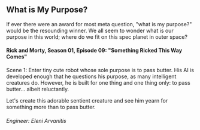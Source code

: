 ## What is My Purpose?
If ever there were an award for most meta question, "what is my purpose?" would be the resounding winner. We all seem
 to wonder what is our purpose in this world; where do we fit on this spec planet in outer space?

#### Rick and Morty, Season 01, Episode 09: "Something Ricked This Way Comes"
Scene 1: 
Enter tiny cute robot whose sole purpose is to pass butter.
His AI is developed enough that he questions his purpose, as many intelligent creatures do.
However, he is built for one thing and one thing only: to pass butter... albeit reluctantly.

Let's create this adorable sentient creature and see him yearn for something more than to pass butter.

###### Engineer: Eleni Arvanitis